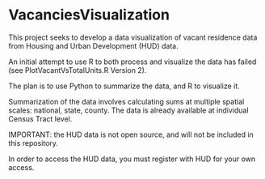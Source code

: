 # VacanciesVisualization
This project seeks to develop a data visualization of vacant residence data from Housing and Urban Development (HUD) data.

An initial attempt to use R to both process and visualize the data has failed (see PlotVacantVsTotalUnits.R Version 2).

The plan is to use Python to summarize the data, and R to visualize it.

Summarization of the data involves calculating sums at multiple spatial scales:  national, state, county.  The data is already available at individual Census Tract level.

IMPORTANT:  the HUD data is not open source, and will not be included in this repository.  

In order to access the HUD data, you must register with HUD for your own access.
